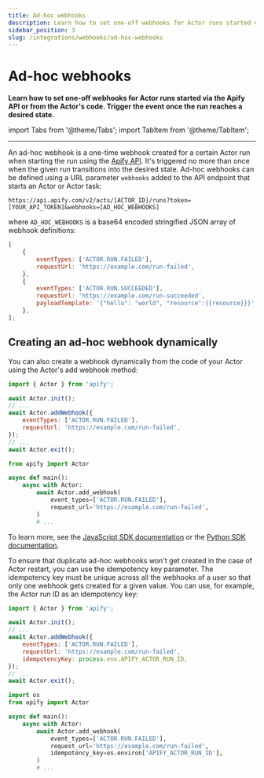 ```yaml
---
title: Ad-hoc webhooks
description: Learn how to set one-off webhooks for Actor runs started via the Apify API or from the Actor's code. Trigger the event once the run reaches a desired state.
sidebar_position: 3
slug: /integrations/webhooks/ad-hoc-webhooks
---
```


# Ad-hoc webhooks

**Learn how to set one-off webhooks for Actor runs started via the Apify API or from the Actor's code. Trigger the event once the run reaches a desired state.**

import Tabs from '@theme/Tabs';
import TabItem from '@theme/TabItem';

---

An ad-hoc webhook is a one-time webhook created for a certain Actor run when starting the run using the [Apify API](/api/v2). It's triggered no more than once when the given run transitions into the desired state. Ad-hoc webhooks can be defined using a URL parameter `webhooks` added to the API endpoint that starts an Actor or Actor task:

```text
https://api.apify.com/v2/acts/[ACTOR_ID]/runs?token=[YOUR_API_TOKEN]&webhooks=[AD_HOC_WEBHOOKS]
```

where `AD_HOC_WEBHOOKS` is a base64 encoded stringified JSON array of webhook definitions:

```js
[
    {
        eventTypes: ['ACTOR.RUN.FAILED'],
        requestUrl: 'https://example.com/run-failed',
    },
    {
        eventTypes: ['ACTOR.RUN.SUCCEEDED'],
        requestUrl: 'https://example.com/run-succeeded',
        payloadTemplate: '{"hello": "world", "resource":{{resource}}}',
    },
];
```

## Creating an ad-hoc webhook dynamically

You can also create a webhook dynamically from the code of your Actor using the Actor's add webhook method:

<Tabs groupId="main">
<TabItem value="JavaScript" label="JavaScript">

```js
import { Actor } from 'apify';

await Actor.init();
// ...
await Actor.addWebhook({
    eventTypes: ['ACTOR.RUN.FAILED'],
    requestUrl: 'https://example.com/run-failed',
});
// ...
await Actor.exit();
```

</TabItem>
<TabItem value="Python" label="Python">

```python
from apify import Actor

async def main():
    async with Actor:
        await Actor.add_webhook(
            event_types=['ACTOR.RUN.FAILED'],
            request_url='https://example.com/run-failed',
        )
        # ...
```

</TabItem>
</Tabs>

To learn more, see the [JavaScript SDK documentation](/sdk/js/reference/class/Actor#addWebhook) or the [Python SDK documentation](/sdk/python/api/apify/class/Actor#add_webhook).

To ensure that duplicate ad-hoc webhooks won't get created in the case of Actor restart, you can use the idempotency key parameter. The idempotency key must be unique across all the webhooks of a user so that only one webhook gets created for a given value. You can use, for example, the Actor run ID as an idempotency key:

<Tabs groupId="main">
<TabItem value="JavaScript" label="JavaScript">

```js
import { Actor } from 'apify';

await Actor.init();
// ...
await Actor.addWebhook({
    eventTypes: ['ACTOR.RUN.FAILED'],
    requestUrl: 'https://example.com/run-failed',
    idempotencyKey: process.env.APIFY_ACTOR_RUN_ID,
});
// ...
await Actor.exit();
```

</TabItem>
<TabItem value="Python" label="Python">

```python
import os
from apify import Actor

async def main():
    async with Actor:
        await Actor.add_webhook(
            event_types=['ACTOR.RUN.FAILED'],
            request_url='https://example.com/run-failed',
            idempotency_key=os.environ['APIFY_ACTOR_RUN_ID'],
        )
        # ...
```

</TabItem>
</Tabs>
